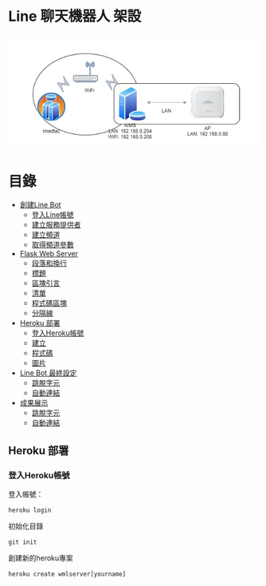 Line 聊天機器人 架設 
==================
![](https://github.com/jun870805/line_bot/blob/1.0.1/Image/Image.jpg?raw=true)

目錄
================

*   [創建Line Bot](#overview)
    *   [登入Line帳號](#philosophy)
    *   [建立服務提供者](#philosophy)
    *   [建立頻道](#html)
    *   [取得頻道參數](#html)
*   [Flask Web Server](#block)
    *   [段落和換行](#p)
    *   [標題](#header)
    *   [區塊引言](#blockquote)
    *   [清單](#list)
    *   [程式碼區塊](#precode)
    *   [分隔線](#hr)
*   [Heroku 部署](#Step3)
    *   [登入Heroku帳號](#Step3-1)
    *   [建立](#em)
    *   [程式碼](#code)
    *   [圖片](#img)
*   [Line Bot 最終設定](#misc)
    *   [跳脫字元](#backslash)
    *   [自動連結](#autolink)
*   [成果展示](#misc)
    *   [跳脫字元](#backslash)
    *   [自動連結](#autolink)



<h2 id="Step3">Heroku 部署</h2>

<h3 id="Step3-1">登入Heroku帳號</h3>
登入帳號：

    heroku login

初始化目錄

    git init

創建新的heroku專案

    heroku create wmlserver[yourname]

